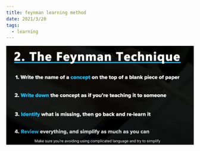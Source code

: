 ```yaml
---
title: feynman learning method
date: 2021/3/20
tags:
  - learning
---
```


![feynman tech](/assets/images/feynman-tech.webp)





